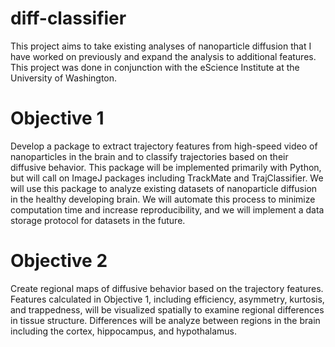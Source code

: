 # diff-classifier
This project aims to take existing analyses of nanoparticle diffusion that I have worked on previously and expand the analysis to additional features.  This project was done in conjunction with the eScience Institute at the University of Washington.

# Objective 1

Develop a package to extract trajectory features from high-speed video of
nanoparticles in the brain and to classify trajectories based on their
diffusive behavior.  This package will be implemented primarily with Python,
but will call on ImageJ packages including TrackMate and TrajClassifier.  We
will use this package to analyze existing datasets of nanoparticle diffusion in
the healthy developing brain.  We will automate this process to minimize
computation time and increase reproducibility, and we will implement a data
storage protocol for datasets in the future.

# Objective 2

Create regional maps of diffusive behavior based on the trajectory features.  
Features calculated in Objective 1, including efficiency, asymmetry, kurtosis,
and trappedness, will be visualized spatially to examine regional differences
in tissue structure.  Differences will be analyze between regions in the brain
including the cortex, hippocampus, and hypothalamus.  

